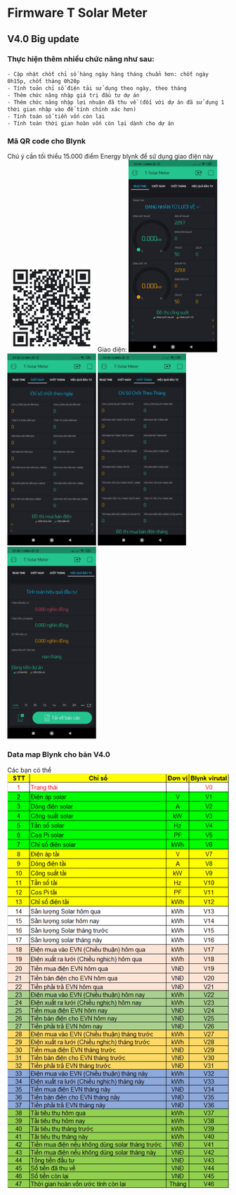 # Firmware T Solar Meter
## V4.0 Big update
### Thực hiện thêm nhiều chức năng như sau:
	- Cập nhật chốt chỉ số hàng ngày hàng tháng chuẩn hơn: chốt ngày 0h15p, chốt tháng 0h20p
	- Tính toản chỉ số điện tải sử dụng theo ngày, theo tháng
	- Thêm chức năng nhập giá trị đầu tư dự án
	- Thêm chức năng nhập lợi nhuận đã thu về (đối với dự án đã sử dụng 1 thời gian nhập vào để tính chính xác hơn)
	- Tính toán số tiền vốn còn lại
	- Tính toán thời gian hoàn vốn còn lại dành cho dự án

### Mã QR code cho Blynk
Chú ý cần tối thiểu 15.000 điểm Energy blynk để sử dụng giao điện này 
<img style="max-width: 40%;" src="https://github.com/Tpro4391/Solar-meter/blob/master/Anh/QR-V4.0.png">
Giao diện:
<img style="max-width: 40%;" src="https://github.com/Tpro4391/Solar-meter/blob/master/Anh/1.jpg">
<img style="max-width: 40%;" src="https://github.com/Tpro4391/Solar-meter/blob/master/Anh/2.jpg">
<img style="max-width: 40%;" src="https://github.com/Tpro4391/Solar-meter/blob/master/Anh/3.jpg">
<img style="max-width: 40%;" src="https://github.com/Tpro4391/Solar-meter/blob/master/Anh/4.jpg">

### Data map Blynk cho bản V4.0
Các bạn có thể
<img src="https://github.com/Tpro4391/Solar-meter/blob/master/Anh/map-blynk-4.0.jpg">



